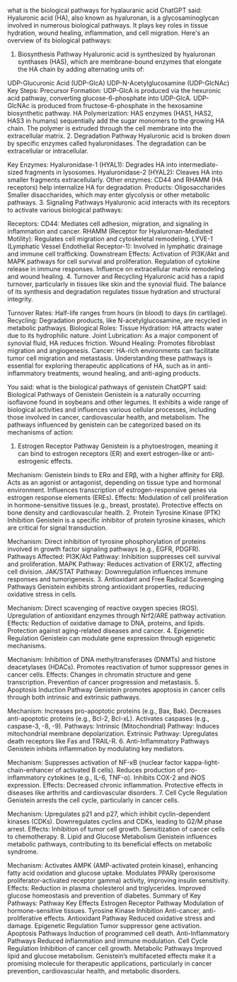 what is the biological pathways for hyalauranic acid
ChatGPT said:
Hyaluronic acid (HA), also known as hyaluronan, is a glycosaminoglycan involved in numerous biological pathways. It plays key roles in tissue hydration, wound healing, inflammation, and cell migration. Here's an overview of its biological pathways:

1. Biosynthesis Pathway
Hyaluronic acid is synthesized by hyaluronan synthases (HAS), which are membrane-bound enzymes that elongate the HA chain by adding alternating units of:

UDP-Glucuronic Acid (UDP-GlcA)
UDP-N-Acetylglucosamine (UDP-GlcNAc)
Key Steps:
Precursor Formation:
UDP-GlcA is produced via the hexuronic acid pathway, converting glucose-6-phosphate into UDP-GlcA.
UDP-GlcNAc is produced from fructose-6-phosphate in the hexosamine biosynthetic pathway.
HA Polymerization:
HAS enzymes (HAS1, HAS2, HAS3 in humans) sequentially add the sugar monomers to the growing HA chain.
The polymer is extruded through the cell membrane into the extracellular matrix.
2. Degradation Pathway
Hyaluronic acid is broken down by specific enzymes called hyaluronidases. The degradation can be extracellular or intracellular.

Key Enzymes:
Hyaluronidase-1 (HYAL1): Degrades HA into intermediate-sized fragments in lysosomes.
Hyaluronidase-2 (HYAL2): Cleaves HA into smaller fragments extracellularly.
Other enzymes: CD44 and RHAMM (HA receptors) help internalize HA for degradation.
Products:
Oligosaccharides
Smaller disaccharides, which may enter glycolysis or other metabolic pathways.
3. Signaling Pathways
Hyaluronic acid interacts with its receptors to activate various biological pathways:

Receptors:
CD44: Mediates cell adhesion, migration, and signaling in inflammation and cancer.
RHAMM (Receptor for Hyaluronan-Mediated Motility): Regulates cell migration and cytoskeletal remodeling.
LYVE-1 (Lymphatic Vessel Endothelial Receptor-1): Involved in lymphatic drainage and immune cell trafficking.
Downstream Effects:
Activation of PI3K/Akt and MAPK pathways for cell survival and proliferation.
Regulation of cytokine release in immune responses.
Influence on extracellular matrix remodeling and wound healing.
4. Turnover and Recycling
Hyaluronic acid has a rapid turnover, particularly in tissues like skin and the synovial fluid. The balance of its synthesis and degradation regulates tissue hydration and structural integrity.

Turnover Rates:
Half-life ranges from hours (in blood) to days (in cartilage).
Recycling:
Degradation products, like N-acetylglucosamine, are recycled in metabolic pathways.
Biological Roles:
Tissue Hydration: HA attracts water due to its hydrophilic nature.
Joint Lubrication: As a major component of synovial fluid, HA reduces friction.
Wound Healing: Promotes fibroblast migration and angiogenesis.
Cancer: HA-rich environments can facilitate tumor cell migration and metastasis.
Understanding these pathways is essential for exploring therapeutic applications of HA, such as in anti-inflammatory treatments, wound healing, and anti-aging products.







You said:
what is the biological pathways of genistein
ChatGPT said:
Biological Pathways of Genistein
Genistein is a naturally occurring isoflavone found in soybeans and other legumes. It exhibits a wide range of biological activities and influences various cellular processes, including those involved in cancer, cardiovascular health, and metabolism. The pathways influenced by genistein can be categorized based on its mechanisms of action:

1. Estrogen Receptor Pathway
Genistein is a phytoestrogen, meaning it can bind to estrogen receptors (ER) and exert estrogen-like or anti-estrogenic effects.

Mechanism:
Genistein binds to ERα and ERβ, with a higher affinity for ERβ.
Acts as an agonist or antagonist, depending on tissue type and hormonal environment.
Influences transcription of estrogen-responsive genes via estrogen response elements (EREs).
Effects:
Modulation of cell proliferation in hormone-sensitive tissues (e.g., breast, prostate).
Protective effects on bone density and cardiovascular health.
2. Protein Tyrosine Kinase (PTK) Inhibition
Genistein is a specific inhibitor of protein tyrosine kinases, which are critical for signal transduction.

Mechanism:
Direct inhibition of tyrosine phosphorylation of proteins involved in growth factor signaling pathways (e.g., EGFR, PDGFR).
Pathways Affected:
PI3K/Akt Pathway: Inhibition suppresses cell survival and proliferation.
MAPK Pathway: Reduces activation of ERK1/2, affecting cell division.
JAK/STAT Pathway: Downregulation influences immune responses and tumorigenesis.
3. Antioxidant and Free Radical Scavenging Pathways
Genistein exhibits strong antioxidant properties, reducing oxidative stress in cells.

Mechanism:
Direct scavenging of reactive oxygen species (ROS).
Upregulation of antioxidant enzymes through Nrf2/ARE pathway activation.
Effects:
Reduction of oxidative damage to DNA, proteins, and lipids.
Protection against aging-related diseases and cancer.
4. Epigenetic Regulation
Genistein can modulate gene expression through epigenetic mechanisms.

Mechanism:
Inhibition of DNA methyltransferases (DNMTs) and histone deacetylases (HDACs).
Promotes reactivation of tumor suppressor genes in cancer cells.
Effects:
Changes in chromatin structure and gene transcription.
Prevention of cancer progression and metastasis.
5. Apoptosis Induction Pathway
Genistein promotes apoptosis in cancer cells through both intrinsic and extrinsic pathways.

Mechanism:
Increases pro-apoptotic proteins (e.g., Bax, Bak).
Decreases anti-apoptotic proteins (e.g., Bcl-2, Bcl-xL).
Activates caspases (e.g., caspase-3, -8, -9).
Pathways:
Intrinsic (Mitochondrial) Pathway: Induces mitochondrial membrane depolarization.
Extrinsic Pathway: Upregulates death receptors like Fas and TRAIL-R.
6. Anti-Inflammatory Pathways
Genistein inhibits inflammation by modulating key mediators.

Mechanism:
Suppresses activation of NF-κB (nuclear factor kappa-light-chain-enhancer of activated B cells).
Reduces production of pro-inflammatory cytokines (e.g., IL-6, TNF-α).
Inhibits COX-2 and iNOS expression.
Effects:
Decreased chronic inflammation.
Protective effects in diseases like arthritis and cardiovascular disorders.
7. Cell Cycle Regulation
Genistein arrests the cell cycle, particularly in cancer cells.

Mechanism:
Upregulates p21 and p27, which inhibit cyclin-dependent kinases (CDKs).
Downregulates cyclins and CDKs, leading to G2/M phase arrest.
Effects:
Inhibition of tumor cell growth.
Sensitization of cancer cells to chemotherapy.
8. Lipid and Glucose Metabolism
Genistein influences metabolic pathways, contributing to its beneficial effects on metabolic syndrome.

Mechanism:
Activates AMPK (AMP-activated protein kinase), enhancing fatty acid oxidation and glucose uptake.
Modulates PPARγ (peroxisome proliferator-activated receptor gamma) activity, improving insulin sensitivity.
Effects:
Reduction in plasma cholesterol and triglycerides.
Improved glucose homeostasis and prevention of diabetes.
Summary of Key Pathways:
Pathway	Key Effects
Estrogen Receptor Pathway	Modulation of hormone-sensitive tissues.
Tyrosine Kinase Inhibition	Anti-cancer, anti-proliferative effects.
Antioxidant Pathway	Reduced oxidative stress and damage.
Epigenetic Regulation	Tumor suppressor gene activation.
Apoptosis Pathways	Induction of programmed cell death.
Anti-Inflammatory Pathways	Reduced inflammation and immune modulation.
Cell Cycle Regulation	Inhibition of cancer cell growth.
Metabolic Pathways	Improved lipid and glucose metabolism.
Genistein’s multifaceted effects make it a promising molecule for therapeutic applications, particularly in cancer prevention, cardiovascular health, and metabolic disorders.
